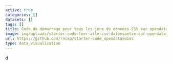 ```yaml
---
active: true
categories: []
datasets: []
tags: []
title: Code de démarrage pour tous les jeux de données CSV sur opendata.swiss
image: img/uploads/starter-code-fuer-alle-csv-datensaetze-auf-opendata.swiss-image.jpg
url: https://github.com/rnckp/starter-code_opendataswiss
type: data_visualization
---
```

d